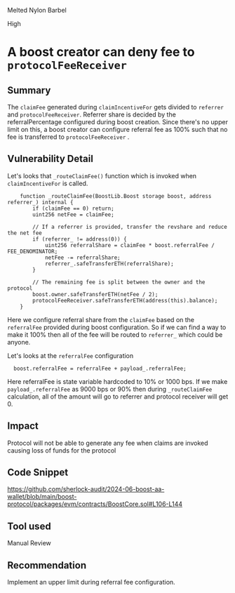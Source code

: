 Melted Nylon Barbel

High

# A boost creator can deny fee to ``protocolFeeReceiver``

## Summary
The ``claimFee`` generated during ``claimIncentiveFor`` gets divided to ``referrer`` and ``protocolFeeReceiver``. Referrer share is decided by the referralPercentage configured during boost creation. Since there's no upper limit on this, a boost creator can configure referral fee as 100% such that no fee is transferred to ``protocolFeeReceiver`` . 

## Vulnerability Detail
Let's looks that ``_routeClaimFee()`` function which is invoked when ``claimIncentiveFor`` is called. 

```Solidity
    function _routeClaimFee(BoostLib.Boost storage boost, address referrer_) internal {
        if (claimFee == 0) return;
        uint256 netFee = claimFee;

        // If a referrer is provided, transfer the revshare and reduce the net fee
        if (referrer_ != address(0)) {
            uint256 referralShare = claimFee * boost.referralFee / FEE_DENOMINATOR;
            netFee -= referralShare;
            referrer_.safeTransferETH(referralShare);
        }

        // The remaining fee is split between the owner and the protocol
        boost.owner.safeTransferETH(netFee / 2);
        protocolFeeReceiver.safeTransferETH(address(this).balance);
    }
```
Here we configure referral share from the ``claimFee`` based on the ``referralFee`` provided during boost configuration.
So if we can find a way to make it 100% then all of the fee will be routed to ``referrer_`` which could be anyone. 

Let's looks at the ``referralFee``  configuration
```Solidity
  boost.referralFee = referralFee + payload_.referralFee;
```
Here referralFee is state variable hardcoded to 10% or 1000 bps. If we make ``payload_.referralFee`` as 9000 bps or 90% then during ``_routeClaimFee`` calculation, all of the amount will go to referrer and protocol receiver will get 0. 


## Impact
Protocol will not be able to generate any fee when claims are invoked causing loss of funds for the protocol 

## Code Snippet
https://github.com/sherlock-audit/2024-06-boost-aa-wallet/blob/main/boost-protocol/packages/evm/contracts/BoostCore.sol#L106-L144

## Tool used

Manual Review

## Recommendation
Implement an upper limit during referral fee configuration. 